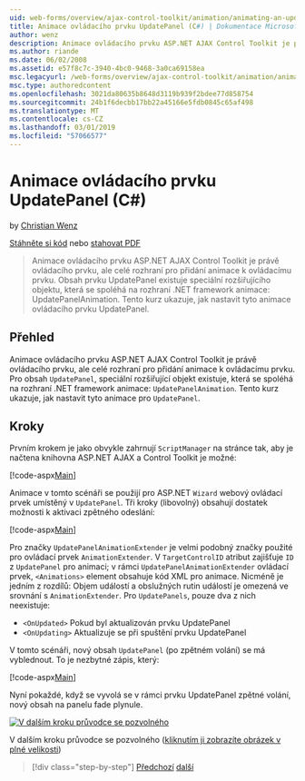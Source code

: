 ```yaml
---
uid: web-forms/overview/ajax-control-toolkit/animation/animating-an-updatepanel-control-cs
title: Animace ovládacího prvku UpdatePanel (C#) | Dokumentace Microsoftu
author: wenz
description: Animace ovládacího prvku ASP.NET AJAX Control Toolkit je právě ovládacího prvku, ale celé rozhraní pro přidání animace k ovládacímu prvku. Pro obsah...
ms.author: riande
ms.date: 06/02/2008
ms.assetid: e57f8c7c-3940-4bc0-9468-3a0ca69158ea
msc.legacyurl: /web-forms/overview/ajax-control-toolkit/animation/animating-an-updatepanel-control-cs
msc.type: authoredcontent
ms.openlocfilehash: 3021da80635b8648d3119b939f2bdee77d858754
ms.sourcegitcommit: 24b1f6decbb17bb22a45166e5fdb0845c65af498
ms.translationtype: MT
ms.contentlocale: cs-CZ
ms.lasthandoff: 03/01/2019
ms.locfileid: "57066577"
---
```

<a name="animating-an-updatepanel-control-c"></a>Animace ovládacího prvku UpdatePanel (C#)
====================
by [Christian Wenz](https://github.com/wenz)

[Stáhněte si kód](http://download.microsoft.com/download/9/3/f/93f8daea-bebd-4821-833b-95205389c7d0/UpdatePanelAnimation1.cs.zip) nebo [stahovat PDF](http://download.microsoft.com/download/b/6/a/b6ae89ee-df69-4c87-9bfb-ad1eb2b23373/updatepanelanimation1CS.pdf)

> Animace ovládacího prvku ASP.NET AJAX Control Toolkit je právě ovládacího prvku, ale celé rozhraní pro přidání animace k ovládacímu prvku. Obsah prvku UpdatePanel existuje speciální rozšiřujícího objektu, která se spoléhá na rozhraní .NET framework animace: UpdatePanelAnimation. Tento kurz ukazuje, jak nastavit tyto animace ovládacího prvku UpdatePanel.


## <a name="overview"></a>Přehled

Animace ovládacího prvku ASP.NET AJAX Control Toolkit je právě ovládacího prvku, ale celé rozhraní pro přidání animace k ovládacímu prvku. Pro obsah `UpdatePanel`, speciální rozšiřující objekt existuje, která se spoléhá na rozhraní .NET framework animace: `UpdatePanelAnimation`. Tento kurz ukazuje, jak nastavit tyto animace pro `UpdatePanel`.

## <a name="steps"></a>Kroky

Prvním krokem je jako obvykle zahrnují `ScriptManager` na stránce tak, aby je načtena knihovna ASP.NET AJAX a Control Toolkit je možné:

[!code-aspx[Main](animating-an-updatepanel-control-cs/samples/sample1.aspx)]

Animace v tomto scénáři se použijí pro ASP.NET `Wizard` webový ovládací prvek umístěný v `UpdatePanel`. Tři kroky (libovolný) obsahují dostatek možnosti k aktivaci zpětného odeslání:

[!code-aspx[Main](animating-an-updatepanel-control-cs/samples/sample2.aspx)]

Pro značky `UpdatePanelAnimationExtender` je velmi podobný značky použité pro ovládací prvek `AnimationExtender`. V `TargetControlID` atribut zajišťuje `ID` z `UpdatePanel` pro animaci; v rámci `UpdatePanelAnimationExtender` ovládací prvek, `<Animations>` element obsahuje kód XML pro animace. Nicméně je jedním z rozdílů: Objem událostí a obslužných rutin událostí je omezená ve srovnání s `AnimationExtender`. Pro `UpdatePanels`, pouze dva z nich neexistuje:

- `<OnUpdated>` Pokud byl aktualizován prvku UpdatePanel
- `<OnUpdating>` Aktualizuje se při spuštění prvku UpdatePanel

V tomto scénáři, nový obsah `UpdatePanel` (po zpětném volání) se má vyblednout. To je nezbytné zápis, který:

[!code-aspx[Main](animating-an-updatepanel-control-cs/samples/sample3.aspx)]

Nyní pokaždé, když se vyvolá se v rámci prvku UpdatePanel zpětné volání, nový obsah na panelu fade plynule.


[![V dalším kroku průvodce se pozvolného](animating-an-updatepanel-control-cs/_static/image2.png)](animating-an-updatepanel-control-cs/_static/image1.png)

V dalším kroku průvodce se pozvolného ([kliknutím ji zobrazíte obrázek v plné velikosti](animating-an-updatepanel-control-cs/_static/image3.png))

> [!div class="step-by-step"]
> [Předchozí](changing-an-animation-using-client-side-code-cs.md)
> [další](dynamically-controlling-updatepanel-animations-cs.md)
